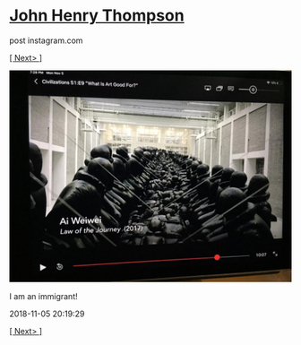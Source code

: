 # [John Henry Thompson](../README.md)
post instagram.com

[[ Next> ]](2018-11-05-2.md)

[![](../media/2018-11-05/I-am-an-immigrant.jpg)](../README.md)

I am an immigrant!

2018-11-05 20:19:29

[[ Next> ]](2018-11-05-2.md)